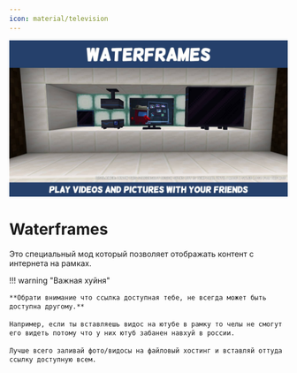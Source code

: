 ```yaml
---
icon: material/television
---
```


![img.png](../../../assets/img/mods/waterframes/img.png)

# Waterframes

Это специальный мод который позволяет отображать контент с интернета на рамках.

!!! warning "Важная хуйня"

    **Обрати внимание что ссылка доступная тебе, не всегда может быть доступна другому.**

    Например, если ты вставляешь видос на ютубе в рамку то челы не смогут его видеть потому что у них ютуб забанен навхуй в россии.
    
    Лучше всего заливай фото/видосы на файловый хостинг и вставляй оттуда ссылку доступную всем.

